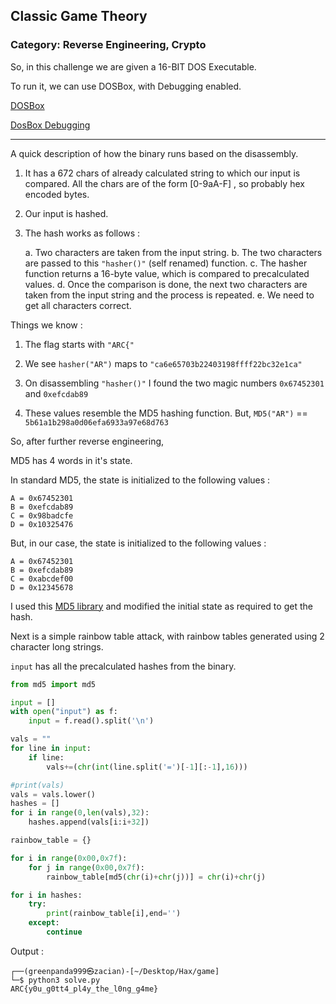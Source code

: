 ## Classic Game Theory
### Category: Reverse Engineering, Crypto

So, in this challenge we are given a 16-BIT DOS Executable.

To run it, we can use DOSBox, with Debugging enabled.

[DOSBox](https://www.dosbox.com/)

[DosBox Debugging](https://www.vogons.org/viewtopic.php?t=3944)

----

A quick description of how the binary runs based on the disassembly.

1. It has a 672 chars of already calculated string to which our input is compared. All the chars are of the form [0-9aA-F] , so probably hex encoded bytes.

2. Our input is hashed.

3. The hash works as follows :
    
    a. Two characters are taken from the input string.
    b. The two characters are passed to this `"hasher()"` (self renamed) function.
    c. The hasher function returns a 16-byte value, which is compared to precalculated values.
    d. Once the comparison is done, the next two characters are taken from the input string and the process is repeated.
    e. We need to get all characters correct.

Things we know :

1. The flag starts with `"ARC{"`

2. We see `hasher("AR")` maps to `"ca6e65703b22403198ffff22bc32e1ca"`

3. On disassembling `"hasher()"` I found the two magic numbers `0x67452301` and `0xefcdab89`

4. These values resemble the MD5 hashing function. But, `MD5("AR")` == `5b61a1b298a0d06efa6933a97e68d763`

So, after further reverse engineering,

MD5 has 4 words in it's state. 

In standard MD5, the state is initialized to the following values :

```
A = 0x67452301
B = 0xefcdab89
C = 0x98badcfe
D = 0x10325476
```

But, in our case, the state is initialized to the following values :

```
A = 0x67452301
B = 0xefcdab89
C = 0xabcdef00
D = 0x12345678
```

I used this [MD5 library](https://github.com/Utkarsh87/md5-hashing/blob/master/md5.py) and modified the initial state as required to get the hash.

Next is a simple rainbow table attack, with rainbow tables generated using 2 character long strings.

`input` has all the precalculated hashes from the binary.

```python
from md5 import md5

input = []
with open("input") as f:
    input = f.read().split('\n')

vals = ""
for line in input:
    if line:
        vals+=(chr(int(line.split('=')[-1][:-1],16)))

#print(vals)
vals = vals.lower()
hashes = []
for i in range(0,len(vals),32):
    hashes.append(vals[i:i+32])

rainbow_table = {}

for i in range(0x00,0x7f):
    for j in range(0x00,0x7f):
        rainbow_table[md5(chr(i)+chr(j))] = chr(i)+chr(j)

for i in hashes:
    try:
        print(rainbow_table[i],end='')
    except:
        continue
```

Output :

```
┌──(greenpanda999㉿zacian)-[~/Desktop/Hax/game]
└─$ python3 solve.py 
ARC{y0u_g0tt4_pl4y_the_l0ng_g4me}                                                         
```